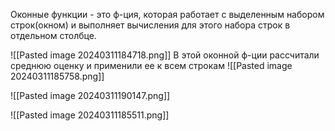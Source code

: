 Оконные функции - это ф-ция, которая работает с выделенным набором строк(окном) и выполняет вычисления для этого набора строк в отдельном столбце.

![[Pasted image 20240311184718.png]]
В этой оконной ф-ции рассчитали среднюю оценку и применили ее к всем строкам
![[Pasted image 20240311185758.png]]

![[Pasted image 20240311190147.png]]

![[Pasted image 20240311185511.png]]
